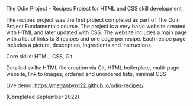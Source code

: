 The Odin Project - Recipes Project for HTML and CSS skill development 

The recipes project was the first project completed as part of The Odin Project Fundamentals course. 
The project is a very basic website created with HTML and later updated with CSS. The website includes a main page with a list of links to 3 recipes and one page per recipe. Each recipe page includes a picture, description, ingredients and instructions.

Core skills: HTML, CSS, Git

Detailed skills: HTML file creation via Git, HTML boilerplate, multi-page website, link to images, ordered and unordered lists, minimal CSS

Live demo: https://meganbyrd22.github.io/odin-recipes/

(Completed September 2022)
